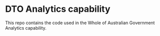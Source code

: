 # DTO Analytics capability

This repo contains the code used in the Whole of Australian Government Analytics capability.
